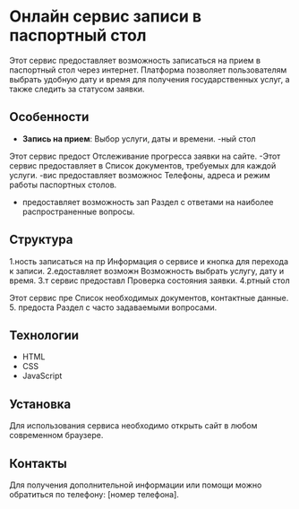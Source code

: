# Онлайн сервис записи в паспортный стол

Этот сервис предоставляет возможность записаться на прием в паспортный стол через интернет. Платформа позволяет пользователям выбрать удобную дату и время для получения государственных услуг, а также следить за статусом заявки.

## Особенности

- **Запись на прием**: Выбор услуги, даты и времени.
-ный стол

Этот сервис предост Отслеживание прогресса заявки на сайте.
-Этот сервис предоставляет в Список документов, требуемых для каждой услуги.
-вис предоставляет возможнос Телефоны, адреса и режим работы паспортных столов.
- предоставляет возможность зап Раздел с ответами на наиболее распространенные вопросы.

## Структура

1.ность записаться на пр Информация о сервисе и кнопка для перехода к записи.
2.едоставляет возможн Возможность выбрать услугу, дату и время.
3.т сервис предоставл Проверка состояния заявки.
4.ртный стол

Этот сервис пре Список необходимых документов, контактные данные.
5. предоста Раздел с часто задаваемыми вопросами.

## Технологии

- HTML
- CSS
- JavaScript

## Установка

Для использования сервиса необходимо открыть сайт в любом современном браузере.

## Контакты

Для получения дополнительной информации или помощи можно обратиться по телефону: [номер телефона].
